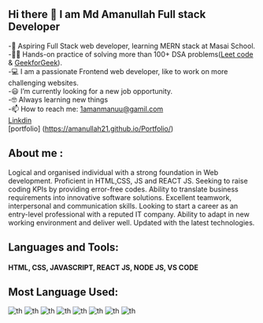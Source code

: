 ## Hi there 👋 I am Md Amanullah Full stack Developer

-🏫 Aspiring Full Stack web developer, learning MERN stack at Masai School. <br/>
-👩‍💻 Hands-on practice of solving more than 100+ DSA problems([Leet code](https://leetcode.com/Amanullah21/) & [GeekforGeek](https://auth.geeksforgeeks.org/user/1amanpce/profile])).<br/>
-💻 I am a passionate Frontend web developer, like to work on more challenging websites.<br/>
-😃 I’m currently looking for a new job opportunity.<br/>
-🤓 Always learning new things<br/>
-📫 How to reach me: 1amanmanuu@gamil.com <br/>
[Linkdin](https://www.linkedin.com/in/amanullah21)<br/>
[portfolio] (https://amanullah21.github.io/Portfolio/) 


## About me :

 Logical and organised individual with a strong foundation in Web development. Proficient in HTML,CSS, JS and REACT JS. Seeking to raise coding KPIs by providing error-free codes. Ability to translate business requirements into innovative software solutions. Excellent teamwork, interpersonal and communication skills. Looking to start a career as an entry-level professional with a reputed IT company. Ability to adapt in new working environment and deliver well. Updated with the latest technologies.


## Languages and Tools:
#### HTML, CSS,  JAVASCRIPT,  REACT JS,  NODE JS, VS CODE


## Most Language Used:

![th](https://user-images.githubusercontent.com/73229829/159380776-a9d74a98-482d-431e-904c-1b8ded9c5741.jpg)
![th](https://user-images.githubusercontent.com/73229829/159381127-a51b3640-9a39-44b6-9dd4-a82404122263.jpg)
![th](https://user-images.githubusercontent.com/73229829/159381359-3f160e3b-b143-4185-81e1-3b741fef3850.jpg)
![th](https://user-images.githubusercontent.com/73229829/159381414-ef2b8ce7-57b2-4c45-aad2-0146ca41a6da.jpg)
![th](https://user-images.githubusercontent.com/73229829/159381428-b61bb338-43de-4003-b225-1a396ae9c0c6.jpg)
![th](https://user-images.githubusercontent.com/73229829/159381452-274db756-8736-4a9c-a455-1b640479ce10.jpg)
![th](https://user-images.githubusercontent.com/73229829/159381480-950f5573-4f17-4d45-950e-32a9b934e7ca.jpg)
![th](https://user-images.githubusercontent.com/73229829/159381504-554e3fab-668d-4c50-b0c9-29394cfa22b7.jpg)

